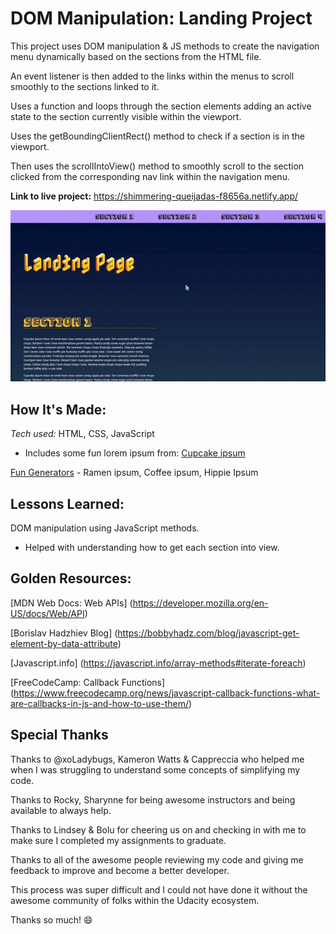 # DOM Manipulation: Landing Project

This project uses DOM manipulation & JS methods to create the navigation menu dynamically based on the sections from the HTML file. 

An event listener is then added to the links within the menus to scroll smoothly to the sections linked to it. 

Uses a function and loops through the section elements adding an active state to the section currently visible within the viewport.

Uses the getBoundingClientRect() method to check if a section is in the viewport.

Then uses the scrollIntoView() method to smoothly scroll to the section clicked from the corresponding nav link within the navigation menu.

**Link to live project:** https://shimmering-queijadas-f8656a.netlify.app/

<p align="center" width="800" height="600"><img src="landing-page.gif" alt="landing-page"/></p> 

## How It's Made:
*Tech used:*  HTML, CSS, JavaScript
- Includes some fun lorem ipsum from:
[Cupcake ipsum](https://cupcakeipsum.com/paragraphs/1/length/long/with_love/true/start_with_cupcake/true/seed/374800f988ebcc19b9b6228b35ca5134325d7d76daee4c2699a2a76fb5e106f2)

[Fun Generators](https://fungenerators.com/lorem-ipsum/ramen/)
    - Ramen ipsum, Coffee ipsum, Hippie Ipsum
## Lessons Learned:
DOM manipulation using JavaScript methods. 
- Helped with understanding how to get each section into view. 

## Golden Resources:

[MDN Web Docs: Web APIs] (https://developer.mozilla.org/en-US/docs/Web/API) 

[Borislav Hadzhiev Blog] (https://bobbyhadz.com/blog/javascript-get-element-by-data-attribute)

[Javascript.info] (https://javascript.info/array-methods#iterate-foreach)

[FreeCodeCamp: Callback Functions] (https://www.freecodecamp.org/news/javascript-callback-functions-what-are-callbacks-in-js-and-how-to-use-them/)

## Special Thanks
Thanks to @xoLadybugs, Kameron Watts & Cappreccia who helped me when I was struggling to understand some concepts of simplifying my code. 

Thanks to Rocky, Sharynne for being awesome instructors and being available to always help. 

Thanks to Lindsey & Bolu for cheering us on and checking in with me to make sure I completed my assignments to graduate.

Thanks to all of the awesome people reviewing my code and giving me feedback to improve and become a better developer.

This process was super difficult and I could not have done it without the awesome community of folks within the Udacity ecosystem. 

Thanks so much! 😄